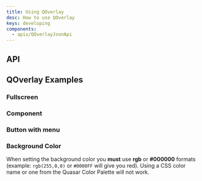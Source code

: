 ```yaml
---
title: Using QOverlay
desc: How to use QOverlay
keys: developing
components:
  - apis/QOverlayJsonApi
---
```

## API
<q-overlay-json-api />

## QOverlay Examples
### Fullscreen
<example-viewer
  title=""
  file="Fullscreen"
  codepen-title="QOverlay"
/>

### Component
<example-viewer
  title=""
  file="Component"
  codepen-title="QOverlay"
/>

### Button with menu
<example-viewer
title=""
file="ButtonWithMenu"
codepen-title="QOverlay"
/>

### Background Color

When setting the background color you **must** use **rgb** or **#000000** formats (example: `rgb(255,0,0)` or `#0000FF` will give you red). Using a CSS color name or one from the Quasar Color Palette will not work.

<example-viewer
title=""
file="BackgroundColor"
codepen-title="QOverlay"
/>
